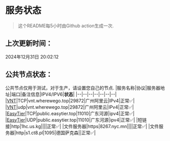 # 服务状态
> 这个README每5小时由Github action生成一次.
## 上次更新时间：
2024年12月31日 20:02:12
## 公共节点状态： 
公共节点仅用于测试，对于生产，请设置您自己的节点.
|服务名称|协议|服务器地址|端口|备注信息|IPV4/IPV6|**状态**|
|--|--|--|--|--|--|--|
|[VNT](https://github.com/vnt-dev/vnt)|TCP|vnt.wherewego.top|29872|广州阿里云|IPv4|正常✅|
|[VNT](https://github.com/vnt-dev/vnt)|udp|vnt.wherewego.top|29872|广州阿里云|IPv4|正常✅|
|[EasyTier](https://github.com/EasyTier/EasyTier)|TCP|public.easytier.top|11010|广东河源|ipv4|正常✅|
|[EasyTier](https://github.com/EasyTier/EasyTier)|UDP|public.easytier.top|11010|广东河源|ipv4|正常✅|
|短链接|http|1hc.us.kg||||正常✅|
|文件服务器|https|8267.nyc.mn||||正常✅|
|文件服务器|http|s1.ct8.pl|1095|德国萨克森||正常✅|
